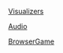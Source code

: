 [Visualizers](https://billharrisdev.github.io/visualizers)

[Audio](https://billharrisdev.github.io/audio)

[BrowserGame](https://billharrisdev.github.io/browsergame)
